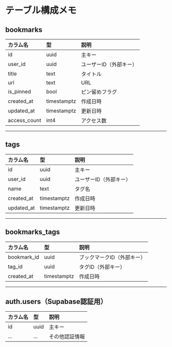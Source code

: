 # テーブル構成メモ

## bookmarks
| カラム名      | 型         | 説明                |
|:-------------|:-----------|:--------------------|
| id           | uuid       | 主キー              |
| user_id      | uuid       | ユーザーID（外部キー）|
| title        | text       | タイトル            |
| url          | text       | URL                 |
| is_pinned    | bool       | ピン留めフラグ      |
| created_at   | timestamptz| 作成日時            |
| updated_at   | timestamptz| 更新日時            |
| access_count | int4       | アクセス数          |

---

## tags
| カラム名      | 型         | 説明                |
|:-------------|:-----------|:--------------------|
| id           | uuid       | 主キー              |
| user_id      | uuid       | ユーザーID（外部キー）|
| name         | text       | タグ名              |
| created_at   | timestamptz| 作成日時            |
| updated_at   | timestamptz| 更新日時            |

---

## bookmarks_tags
| カラム名      | 型         | 説明                |
|:-------------|:-----------|:--------------------|
| bookmark_id  | uuid       | ブックマークID（外部キー）|
| tag_id       | uuid       | タグID（外部キー）  |
| created_at   | timestamptz| 作成日時            |

---

## auth.users（Supabase認証用）
| カラム名      | 型         | 説明                |
|:-------------|:-----------|:--------------------|
| id           | uuid       | 主キー              |
| ...          | ...        | その他認証情報      | 